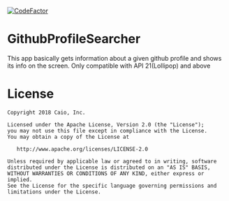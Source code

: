 [![CodeFactor](https://www.codefactor.io/repository/github/caiodev/githubprofilesearcher/badge/develop)](https://www.codefactor.io/repository/github/caiodev/githubprofilesearcher/overview/develop)

# GithubProfileSearcher
This app basically gets information about a given github profile and shows its info on the screen. Only compatible with API 21(Lollipop) and above

License
=======

    Copyright 2018 Caio, Inc.

    Licensed under the Apache License, Version 2.0 (the "License");
    you may not use this file except in compliance with the License.
    You may obtain a copy of the License at

       http://www.apache.org/licenses/LICENSE-2.0

    Unless required by applicable law or agreed to in writing, software
    distributed under the License is distributed on an "AS IS" BASIS,
    WITHOUT WARRANTIES OR CONDITIONS OF ANY KIND, either express or implied.
    See the License for the specific language governing permissions and
    limitations under the License.
